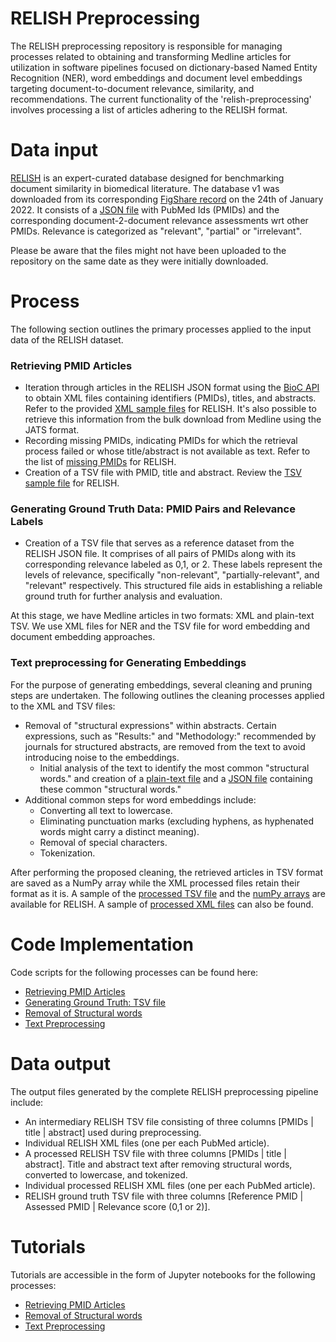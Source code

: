 # RELISH Preprocessing
The RELISH preprocessing repository is responsible for managing processes related to obtaining and transforming Medline articles for utilization in software pipelines focused on dictionary-based Named Entity Recognition (NER), word embeddings and  document level embeddings targeting document-to-document relevance, similarity, and recommendations. The current functionality of the 'relish-preprocessing' involves processing a list of articles adhering to the RELISH format.

# Data input
[RELISH](https://academic.oup.com/database/article/doi/10.1093/database/baz138/5871485?login=false) is an expert-curated database designed for benchmarking document similarity in biomedical literature. The database v1 was downloaded from its corresponding [FigShare record](https://figshare.com/projects/RELISH-DB/60095) on the 24th of January 2022. It consists of a [JSON file]() with PubMed Ids (PMIDs) and the corresponding document-2-document relevance assessments wrt other PMIDs. Relevance is categorized as "relevant", "partial" or "irrelevant".

Please be aware that the files might not have been uploaded to the repository on the same date as they were initially downloaded.


# Process
The following section outlines the primary processes applied to the input data of the RELISH dataset.

### Retrieving PMID Articles
+ Iteration through articles in the RELISH JSON format using the [BioC API](https://www.ncbi.nlm.nih.gov/research/bionlp/APIs/BioC-PubMed/) to obtain XML files containing identifiers (PMIDs), titles, and abstracts. Refer to the provided [XML sample files]() for RELISH. It's also possible to retrieve this information from the bulk download from Medline using the JATS format.
+ Recording missing PMIDs, indicating PMIDs for which the retrieval process failed or whose title/abstract is not available as text. Refer to the list of [missing PMIDs]() for RELISH.
+ Creation of a TSV file with PMID, title and abstract. Review the [TSV sample file]() for RELISH.


### Generating Ground Truth Data: PMID Pairs and Relevance Labels
+ Creation of a TSV file that serves as a reference dataset from the RELISH JSON file. It comprises of all pairs of PMIDs along with its corresponding relevance labeled as 0,1, or 2. These labels represent the levels of relevance, specifically "non-relevant", "partially-relevant", and "relevant" respectively. This structured file aids in establishing a reliable ground truth for further analysis and evaluation.

At this stage, we have Medline articles in two formats: XML and plain-text TSV. We use XML files for NER and the TSV file for word embedding and document embedding approaches.

### Text preprocessing for Generating Embeddings
For the purpose of generating embeddings, several cleaning and pruning steps are undertaken. The following outlines the cleaning processes applied to the XML and TSV files:

+ Removal of "structural expressions" within abstracts. Certain expressions, such as "Results:" and "Methodology:" recommended by journals for structured abstracts, are removed from the text to avoid introducing noise to the embeddings.
    + Initial analysis of the text to identify the most common "structural words." and creation of a [plain-text file]() and a [JSON file]() containing these common "structural words."
+ Additional common steps for word embeddings include:
    + Converting all text to lowercase.
    + Eliminating punctuation marks (excluding hyphens, as hyphenated words might carry a distinct meaning).
    + Removal of special characters.
    + Tokenization.

After performing the proposed cleaning, the retrieved articles in TSV format are saved as a NumPy array while the XML processed files retain their format as it is. A sample of the [processed TSV file]() and the [numPy arrays]() are available for RELISH. A sample of [processed XML files]() can also be found.

# Code Implementation
Code scripts for the following processes can be found here:
+ [Retrieving PMID Articles]()
+ [Generating Ground Truth: TSV file]()
+ [Removal of Structural words]()
+ [Text Preprocessing]()

# Data output
The output files generated by the complete RELISH preprocessing pipeline include:

+ An intermediary RELISH TSV file consisting of three columns [PMIDs | title | abstract] used during preprocessing. 
+ Individual RELISH XML files (one per each PubMed article).
+ A processed RELISH TSV file with three columns [PMIDs | title | abstract]. Title and abstract text after removing structural words, converted to lowercase, and tokenized.
+ Individual processed RELISH XML files (one per each PubMed article).
+ RELISH ground truth TSV file with three columns [Reference PMID | Assessed PMID | Relevance score (0,1 or 2)].


# Tutorials
Tutorials are accessible in the form of Jupyter notebooks for the following processes:

+ [Retrieving PMID Articles]()
+ [Removal of Structural words]()
+ [Text Preprocessing]()